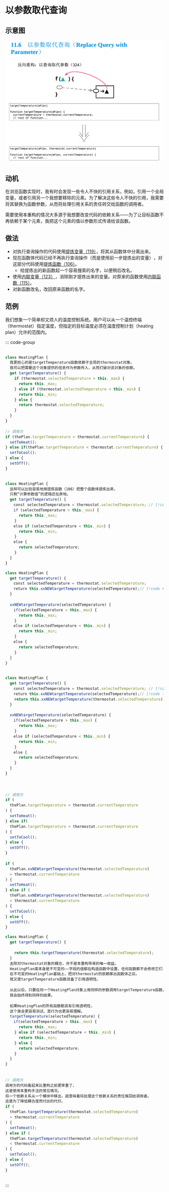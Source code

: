 # 以参数取代查询

## 示意图

![LOGO](/public/image/refactoring/ReplaceQueryWithParameter.png)

## 动机

在浏览函数实现时，我有时会发现一些令人不快的引用关系，例如，引用一个全局变量，或者引用另一个我想要移除的元素。为了解决这些令人不快的引用，我需要将其替换为函数参数，从而将处理引用关系的责任转交给函数的调用者。


<sapn class="marker-text">需要使用本重构的情况大多源于我想要改变代码的依赖关系——为了让目标函数不再依赖于某个元素，我把这个元素的值以参数形式传递给该函数。</sapn>




## 做法

- 对执行查询操作的代码使用[提炼变量（119）](../目录.md#提炼变量-119)，将其从函数体中分离出来。
- 现在函数体代码已经不再执行查询操作（而是使用前一步提炼出的变量）​，对这部分代码使用[提炼函数（106）](../目录.md#提炼函数-106)。
  - 给提炼出的新函数起一个容易搜索的名字，以便稍后改名。
- 使用[内联变量（123）](../目录.md#内联变量-123)​，消除刚才提炼出来的变量。对原来的函数使用[内联函数（115）](../目录.md#内联函数-115)。
- 对新函数改名，改回原来函数的名字。



## 范例

我们想象一个简单却又烦人的温度控制系统。用户可以从一个温控终端（thermostat）指定温度，但指定的目标温度必须在温度控制计划（heating plan）允许的范围内。


::: code-group

```js [源]

class HeatingPlan {
  我更担心的是targetTemperature函数依赖于全局的thermostat对象。
  我可以把需要这个对象提供的信息作为参数传入，从而打破对该对象的依赖。
  get targetTemperature() {
    if (thermostat.selectedTemperature > this._max) {
      return this._max;
    } else if (thermostat.selectedTemperature < this._min) {
      return this._min; 
    } else {
      return thermostat.selectedTemperature;
    }
  }
}

// 调用方
if (thePlan.targetTemperature > thermostat.currentTemperature) {
  setToHeat(); 
} else if(thePlan.targetTemperature < thermostat.currentTemperature) {
  setToCool(); 
} else {
  setOff();
}


```

```js [提炼变量]

class HeatingPlan {
  这样可以比较容易地用提炼函数（106）把整个函数体提炼出来，
  只剩“计算参数值”的逻辑还在原地。
  get targetTemperature() {
  　const selectedTemperature = thermostat.selectedTemperature; // [!code ++]
  　if (selectedTemperature > this._max) {
      return this._max; 
    }
  　else if (selectedTemperature < this._min) {
      return this._min; 
    }
  　else {
      return selectedTemperature;
    }
  }
}


```

```js [提炼函数]
class HeatingPlan {
  get targetTemperature() {
  　const selectedTemperature = thermostat.selectedTemperature; 
  　return this.xxNEWtargetTemperature(selectedTemperature);// [!code ++]
  }

  xxNEWtargetTemperature(selectedTemperature) {
  　if(selectedTemperature > this._max) {
      return this._max; 
    }
  　else if (selectedTemperature < this._min) {
      return this._min; 
    }
  　else {
      return selectedTemperature;
    }
  }
}

```

```js [内联变量]

class HeatingPlan {
  get targetTemperature() {
  　const selectedTemperature = thermostat.selectedTemperature; // [!code --]
  　return this.xxNEWtargetTemperature(selectedTemperature);// [!code --]
    return this.xxNEWtargetTemperature(thermostat.selectedTemperature);// [!code ++]
  }

  xxNEWtargetTemperature(selectedTemperature) {
  　if(selectedTemperature > this._max) {
      return this._max; 
    }
  　else if (selectedTemperature < this._min) {
      return this._min; 
    }
  　else {
      return selectedTemperature;
    }
  }
}



// 调用方
if (
  thePlan.targetTemperature > thermostat.currentTemperature
) {
  setToHeat(); 
} else if(
  thePlan.targetTemperature < thermostat.currentTemperature
) {
  setToCool(); 
} else {
  setOff();
}

if (
  thePlan.xxNEWtargetTemperature(thermostat.selectedTemperature)
  > thermostat.currentTemperature
) {
  setToHeat();
} else if (
  thePlan.xxNEWtargetTemperature(thermostat.selectedTemperature) 
  < thermostat.currentTemperature
) {
  setToCool(); 
} else {
  setOff();
}
```

```js [名字改回]
class HeatingPlan {
  get targetTemperature() {
  
    return this.targetTemperature(thermostat.selectedTemperature);
  }
  去除对thermostat对象的耦合，并不是本重构带来的唯一收益。
  HeatingPlan类本身是不可变的——字段的值都在构造函数中设置，任何函数都不会修改它们
  在不可变的HeatingPlan基础上，把对thermostat的依赖移出函数体之后，
  我又使targetTemperature函数具备了引用透明性。

  从此以后，只要在同一个HeatingPlan对象上用同样的参数调用targetTemperature函数，
  我会始终得到同样的结果。

  如果HeatingPlan的所有函数都具有引用透明性，
  这个类会更容易测试，其行为也更容易理解。
  targetTemperature(selectedTemperature) {
  　if(selectedTemperature > this._max) {
      return this._max; 
    } else if (selectedTemperature < this._min) {
      return this._min; 
    } else {
      return selectedTemperature;
    }
  }
}


// 调用方
调用方的代码看起来比重构之前更笨重了，
这是使用本重构手法的常见情况。
将一个依赖关系从一个模块中移出，就意味着将处理这个依赖关系的责任推回给调用者。
这是为了降低耦合度而付出的代价。
if (
  thePlan.targetTemperature(thermostat.selectedTemperature) 
  > thermostat.currentTemperature
) {
  setToHeat();
} else if (
  thePlan.targetTemperature(thermostat.selectedTemperature) 
  < thermostat.currentTemperature
) {
  setToCool(); 
} else {
  setOff();
}
　
```

:::


